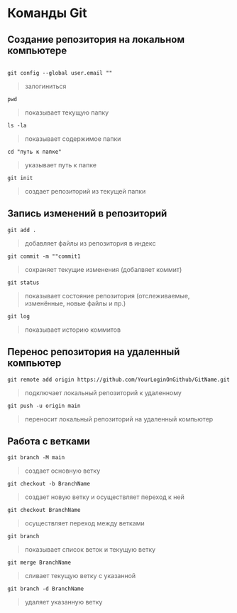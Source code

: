 # Команды Git
## Создание репозитория на локальном компьютере
```git config --global user.name ""
```
```
git config --global user.email ""
```
>залогиниться
```
pwd
```
>показывает текущую папку
```
ls -la
```
>показывает содержимое папки
```
cd "путь к папке"
```
>указывает путь к папке
```
git init
```
>создает репозиторий из текущей папки
## Запись изменений в репозиторий
```
git add .
```
>добавляет файлы из репозитория в индекс
```
git commit -m ""commit1
```
>сохраняет текущие изменения (добалвяет коммит)
```
git status
```
>показывает состояние репозитория (отслеживаемые, изменённые, новые файлы и пр.)
```
git log
```
>показывает историю коммитов
## Перенос репозитория на удаленный компьютер
```
git remote add origin https://github.com/YourLoginOnGithub/GitName.git
```
>подключает локальный репозиторий к удаленному
```
git push -u origin main
```
>переносит локальный репозиторий на удаленный компьютер
## Работа с ветками
```
git branch -M main
```
>создает основную ветку
```
git checkout -b BranchName
```
>создает новую ветку и осуществляет переход к ней
```
git checkout BranchName
```
>осуществляет переход между ветками
```
git branch
```
>показывает список веток и текущую ветку
```
git merge BranchName
```
>сливает текущую ветку с указанной
```
git branch -d BranchName
```
>удаляет указанную ветку
